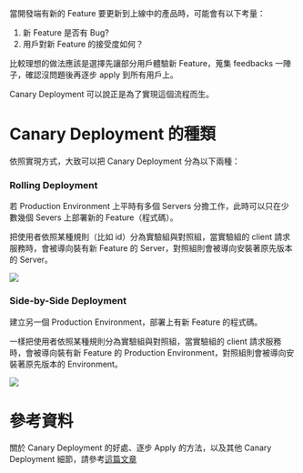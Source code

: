 當開發端有新的 Feature 要更新到上線中的產品時，可能會有以下考量：

1. 新 Feature 是否有 Bug?
2. 用戶對新 Feature 的接受度如何？

比較理想的做法應該是選擇先讓部分用戶體驗新 Feature，蒐集 feedbacks 一陣子，確認沒問題後再逐步 apply 到所有用戶上。

Canary Deployment 可以說正是為了實現這個流程而生。

# Canary Deployment 的種類

依照實現方式，大致可以把 Canary Deployment 分為以下兩種：

### Rolling Deployment

若 Production Environment 上平時有多個 Servers 分擔工作，此時可以只在少數幾個 Severs 上部署新的 Feature（程式碼）。

把使用者依照某種規則（比如 id）分為實驗組與對照組，當實驗組的 client 請求服務時，會被導向裝有新 Feature 的 Server，對照組則會被導向安裝著原先版本的 Server。

![](<https://raw.githubusercontent.com/Jamison-Chen/KM-software/master/img/rolling-deployment.png>)

### Side-by-Side Deployment

建立另一個 Production Environment，部署上有新 Feature 的程式碼。

一樣把使用者依照某種規則分為實驗組與對照組，當實驗組的 client 請求服務時，會被導向裝有新 Feature 的 Production Environment，對照組則會被導向安裝著原先版本的 Environment。

![](<https://raw.githubusercontent.com/Jamison-Chen/KM-software/master/img/side-by-side-deployment.png>)

# 參考資料

關於 Canary Deployment 的好處、逐步 Apply 的方法，以及其他 Canary Deployment 細節，請參考[這篇文章](https://semaphoreci.com/blog/what-is-canary-deployment)
